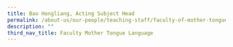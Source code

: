 ```yaml
---
title: Bao Hongliang, Acting Subject Head
permalink: /about-us/our-people/teaching-staff/faculty-of-mother-tongue-languages/bao-hongliang/
description: ""
third_nav_title: Faculty Mother Tongue Language
---
```

